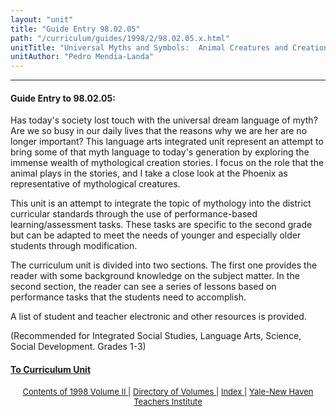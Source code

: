 ```yaml
---
layout: "unit"
title: "Guide Entry 98.02.05"
path: "/curriculum/guides/1998/2/98.02.05.x.html"
unitTitle: "Universal Myths and Symbols:  Animal Creatures and Creation"
unitAuthor: "Pedro Mendia-Landa"
---
```

<body>
 <p>
 </p>
 <hr/>
 <h4>
  Guide Entry to 98.02.05:
 </h4>
 Has today's society lost touch with the universal dream language of myth?  Are we so busy in our daily lives that the reasons why we are her are no longer important?  This language arts integrated unit represent an attempt to bring some of that myth language to today's generation by exploring the immense wealth of mythological creation stories.  I focus on the role that the animal plays in the stories, and I take a close look at the Phoenix as representative of mythological creatures.
 <p>
  This unit is an attempt to integrate the topic of mythology into the district curricular standards through the use of performance-based learning/assessment tasks.  These tasks are specific to the second grade but can be adapted to meet the needs of younger and especially older students through modification.
 </p>
 <p>
  The curriculum unit is divided into two sections.  The first one provides the reader with some background knowledge on the subject matter.  In the second section, the reader can see a series of lessons based on performance tasks that the students need to accomplish.
 </p>
 <p>
  A list of student and teacher electronic and other resources is provided.
 </p>
 <p>
  (Recommended for Integrated Social Studies, Language Arts, Science, Social Development.  Grades 1-3)
 </p>
 <p>
 </p>
 <p>
 </p>
 <p>
 </p>
 <h4>
  <a href="../../../units/1998/2/98.02.05.x.html">
   To Curriculum Unit
  </a>
 </h4>
 <center>
  <font size="-1">
   <a href="../../../units/1998/2/">
    Contents of 1998 Volume II
   </a>
   |
   <a href="../../../units/">
    Directory of Volumes
   </a>
   |
   <a href="../../../indexes/">
    Index
   </a>
   |
   <a href="../../../../">
    Yale-New Haven Teachers Institute
   </a>
  </font>
 </center>
</body>